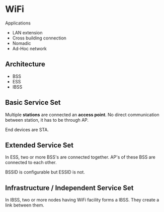 # WiFi

Applications

* LAN extension
* Cross building connection
* Nomadic
* Ad-Hoc network


<h2>Architecture</h2>

  * BSS
  * ESS
  * IBSS

<h2>Basic Service Set</h2>

Multiple __stations__ are connected an __access point__. No direct communication between station, it has to be through AP.

End devices are STA.

<h2>Extended Service Set</h2>

In ESS, two or more BSS's are connected together. AP's of these BSS are connected to each other.

BSSID is configurable but ESSID is not. 

<h2>Infrastructure / Independent Service Set</h2>

In IBSS, two or more nodes having WiFi facility forms a IBSS. They create a link between them.
